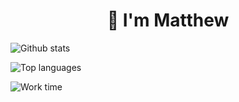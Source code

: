 <h1 align="center">👋 I'm Matthew</h1>
<p><img align="center" src="https://github-readme-stats.vercel.app/api?username=MatthewVH&theme=tokyonight" alt="Github stats" /></p>
<p><img align="center" src="https://github-readme-stats.vercel.app/api/top-langs/?username=MatthewVH&theme=tokyonight" alt="Top languages" /></p>
<p><img align="center" src="https://github-readme-stats.vercel.app/api/wakatime?username=MatthewVH&theme=tokyonight" alt="Work time" /></p>
